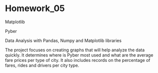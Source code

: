 # Homework_05
Matplotlib

Pyber

Data Analysis with Pandas, Numpy and Matplotlib libraries

The project focuses on creating graphs that will help analyze the data quickly.
It determines where is Pyber most used and what are the average fare prices per type of city.
It also includes records on the percentage of fares, rides and drivers per city type.
